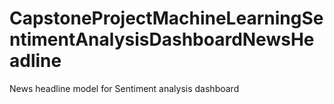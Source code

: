 # CapstoneProjectMachineLearningSentimentAnalysisDashboardNewsHeadline
News headline model for Sentiment analysis dashboard
